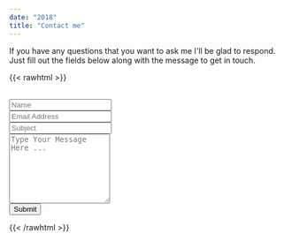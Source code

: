 ```yaml
---
date: "2018"
title: "Contact me"
---
```


If you have any questions that you want to ask me I'll be glad to respond. Just fill out the fields below along with the message to get in touch. 


{{< rawhtml >}}
<form name="contact" class="contact-form width-normal" action="/submission_sent/" method="POST" data-netlify="true">
    <br>
    <input type="hidden" name="form-name" value="contact" />
    <!-- Text input-->
    <div class="form-group row">
        <label class="col-md-4 control-label" for="Name"></label>
        <div class="col-md-4">
            <input id="contact-form-name" name="Name" type="text" placeholder="Name" class="form-control input-md" required="" autocomplete="off">
        </div>
    </div>
    <!-- Text input-->
    <div class="form-group row">
        <label class="col-md-4 control-label" for="Email"></label>
        <div class="col-md-4">
            <input id="contact-form-email" name="Email" type="email" placeholder="Email Address" class="form-control input-md" required="" autocomplete="off">
        </div>
    </div>
    <!-- Text input-->
    <div class="form-group row">
        <label class="col-md-4 control-label" for="Subject"></label>
        <div class="col-md-4">
            <input id="contact-form-subject" name="Subject" type="text" placeholder="Subject" class="form-control input-md" required="" autocomplete="off">
        </div>
    </div>
    <!-- Textarea -->
    <div class="form-group custom-form-message">
        <label class="col-md-4 control-label" for=""></label>
        <textarea class="form-control custom-form-message-textarea" id="contact-form-message" name="Message" placeholder="Type Your Message Here ..." rows="8"></textarea>
    </div>
    <!-- Button -->
    <div class="form-group row">
    <div class="col-12 text-center">
      <button type="submit" class="btn btn-primary">Submit</button>
    </div>
  </div>
</form>

{{< /rawhtml >}}